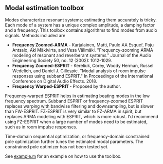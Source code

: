 <h2>Modal estimation toolbox</h2>

<p> Modes characterize resonant systems; estimating them accurately is tricky. Each mode of a system has a unique complex amplitude, a damping factor and a frequency. This toolbox contains algorithms to find modes from audio signals. Methods included are 

<ul>
	<li> <b>Frequency Zoomed-ARMA</b> - Karjalainen, Matti, Paulo AA Esquef, Poju Antsalo, Aki Mäkivirta, and Vesa Välimäki. "Frequency-zooming ARMA modeling of resonant and reverberant systems." Journal of the Audio Engineering Society 50, no. 12 (2002): 1012-1029.</li>
	<li> <b>Frequency Zoomed-ESPRIT </b>- Kereliuk, Corey, Woody Herman, Russel Wedelich, and Daniel J. Gillespie. "Modal analysis of room impulse responses using subband ESPRIT." In Proceedings of the International Conference on Digital Audio Effects. 2018. </li>
	<li> <b>Frequency Warped-ESPRIT </b>- Proposed by the author. </li>
</ul>
</p>


<p> Frequency-warped ESPRIT helps in estimating beating modes in the low frequency spectrum. Subband ESPRIT or frequency-zoomed ESPRIT replaces warping with bandwise filtering and downsampling, but is slower than FW-ESPRIT. FZ-ESPRIT is very similar to FZ-ARMA in spirit, but replaces ARMA modeling with ESPRIT, which is more robust. I'd recommend using FZ-ESPRIT when a large number of modes need to be estimated, such as in room impulse responses. </p>

<p> Time-domain sequential optimization, or frequency-domain constrained pole optimization further tunes the estimated modal parameters. The constrained pole optimizer has not been tested yet.</p>

See <a href = "example.m">example.m</a> for an example on how to use the toolbox. </p>